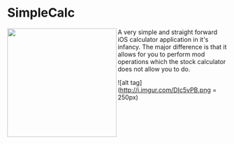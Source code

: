# SimpleCalc

<a href="url"><img src="http://i.imgur.com/yx4CS50.png = 250px" align="left" height="250" width="250" ></a>

A very simple and straight forward iOS calculator application in it's infancy. The major difference is that it allows for you to perform mod operations which the stock calculator does not allow you to do.

![alt tag](http://i.imgur.com/DIc5vPB.png = 250px)
